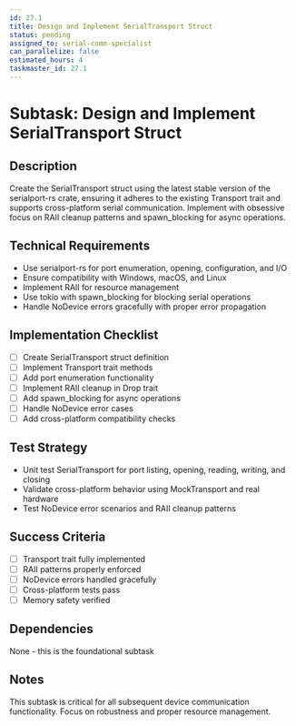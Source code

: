 ```yaml
---
id: 27.1
title: Design and Implement SerialTransport Struct
status: pending
assigned_to: serial-comm-specialist
can_parallelize: false
estimated_hours: 4
taskmaster_id: 27.1
---
```


# Subtask: Design and Implement SerialTransport Struct

## Description
Create the SerialTransport struct using the latest stable version of the serialport-rs crate, ensuring it adheres to the existing Transport trait and supports cross-platform serial communication. Implement with obsessive focus on RAII cleanup patterns and spawn_blocking for async operations.

## Technical Requirements
- Use serialport-rs for port enumeration, opening, configuration, and I/O
- Ensure compatibility with Windows, macOS, and Linux
- Implement RAII for resource management
- Use tokio with spawn_blocking for blocking serial operations
- Handle NoDevice errors gracefully with proper error propagation

## Implementation Checklist
- [ ] Create SerialTransport struct definition
- [ ] Implement Transport trait methods
- [ ] Add port enumeration functionality
- [ ] Implement RAII cleanup in Drop trait
- [ ] Add spawn_blocking for async operations
- [ ] Handle NoDevice error cases
- [ ] Add cross-platform compatibility checks

## Test Strategy
- Unit test SerialTransport for port listing, opening, reading, writing, and closing
- Validate cross-platform behavior using MockTransport and real hardware
- Test NoDevice error scenarios and RAII cleanup patterns

## Success Criteria
- [ ] Transport trait fully implemented
- [ ] RAII patterns properly enforced
- [ ] NoDevice errors handled gracefully
- [ ] Cross-platform tests pass
- [ ] Memory safety verified

## Dependencies
None - this is the foundational subtask

## Notes
This subtask is critical for all subsequent device communication functionality. Focus on robustness and proper resource management.